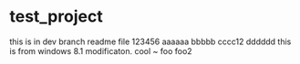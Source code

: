 # test_project
this is in dev branch readme file
123456
aaaaaa
bbbbb
cccc12
dddddd
this is from windows 8.1 modificaton.
cool ~
foo
foo2
